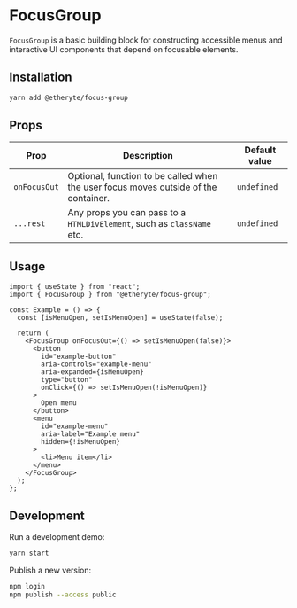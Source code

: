 # FocusGroup

`FocusGroup` is a basic building block for constructing accessible menus and interactive UI components that depend on focusable elements.

## Installation

```sh
yarn add @etheryte/focus-group
```

## Props

| Prop | Description | Default value |
|-|-|-|
|`onFocusOut`| Optional, function to be called when the user focus moves outside of the container. | `undefined`|
|`...rest`| Any props you can pass to a `HTMLDivElement`, such as `className` etc. | `undefined`|

## Usage

```tsx
import { useState } from "react";
import { FocusGroup } from "@etheryte/focus-group";

const Example = () => {
  const [isMenuOpen, setIsMenuOpen] = useState(false);

  return (
    <FocusGroup onFocusOut={() => setIsMenuOpen(false)}>
      <button
        id="example-button"
        aria-controls="example-menu"
        aria-expanded={isMenuOpen}
        type="button"
        onClick={() => setIsMenuOpen(!isMenuOpen)}
      >
        Open menu
      </button>
      <menu
        id="example-menu"
        aria-label="Example menu"
        hidden={!isMenuOpen}
      >
        <li>Menu item</li>
      </menu>
    </FocusGroup>
  );
};
```

## Development

Run a development demo:

```sh
yarn start
```

Publish a new version:

```sh
npm login
npm publish --access public
```

